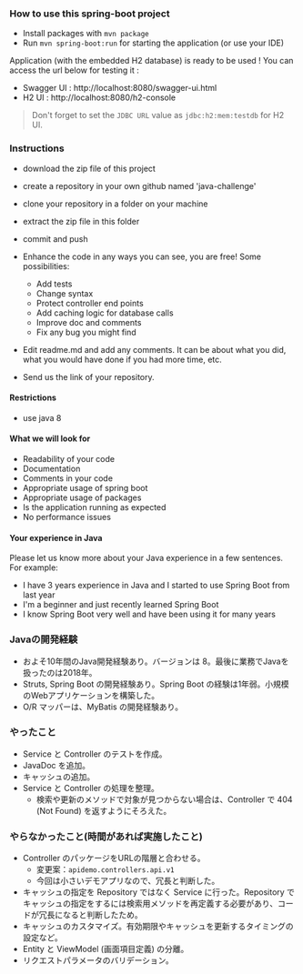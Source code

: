 ### How to use this spring-boot project

- Install packages with `mvn package`
- Run `mvn spring-boot:run` for starting the application (or use your IDE)

Application (with the embedded H2 database) is ready to be used ! You can access the url below for testing it :

- Swagger UI : http://localhost:8080/swagger-ui.html
- H2 UI : http://localhost:8080/h2-console

> Don't forget to set the `JDBC URL` value as `jdbc:h2:mem:testdb` for H2 UI.



### Instructions

- download the zip file of this project
- create a repository in your own github named 'java-challenge'
- clone your repository in a folder on your machine
- extract the zip file in this folder
- commit and push

- Enhance the code in any ways you can see, you are free! Some possibilities:
  - Add tests
  - Change syntax
  - Protect controller end points
  - Add caching logic for database calls
  - Improve doc and comments
  - Fix any bug you might find
- Edit readme.md and add any comments. It can be about what you did, what you would have done if you had more time, etc.
- Send us the link of your repository.

#### Restrictions
- use java 8


#### What we will look for
- Readability of your code
- Documentation
- Comments in your code 
- Appropriate usage of spring boot
- Appropriate usage of packages
- Is the application running as expected
- No performance issues

#### Your experience in Java

Please let us know more about your Java experience in a few sentences. For example:

- I have 3 years experience in Java and I started to use Spring Boot from last year
- I'm a beginner and just recently learned Spring Boot
- I know Spring Boot very well and have been using it for many years

### Javaの開発経験

- およそ10年間のJava開発経験あり。バージョンは 8。最後に業務でJavaを扱ったのは2018年。
- Struts, Spring Boot の開発経験あり。Spring Boot の経験は1年弱。小規模のWebアプリケーションを構築した。
- O/R マッパーは、MyBatis の開発経験あり。

### やったこと

- Service と Controller のテストを作成。
- JavaDoc を追加。
- キャッシュの追加。
- Service と Controller の処理を整理。
  - 検索や更新のメソッドで対象が見つからない場合は、Controller で 404 (Not Found) を返すようにそろえた。

### やらなかったこと(時間があれば実施したこと)

- Controller のパッケージをURLの階層と合わせる。
  - 変更案：`apidemo.controllers.api.v1`
  - 今回は小さいデモアプリなので、冗長と判断した。
- キャッシュの指定を Repository ではなく Service に行った。Repository でキャッシュの指定をするには検索用メソッドを再定義する必要があり、コードが冗長になると判断したため。
- キャッシュのカスタマイズ。有効期限やキャッシュを更新するタイミングの設定など。
- Entity と ViewModel (画面項目定義) の分離。
- リクエストパラメータのバリデーション。

